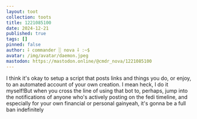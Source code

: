 ```yaml
---
layout: toot
collection: toots
title: 1221085100
date: 2024-12-21
published: true
tags: []
pinned: false
author: ⸸ commander ░ nova ⸸ :~$
avatar: /img/avatar/daemon.jpeg
mastodon: https://mastodon.online/@cmdr_nova/1221085100
---
```


I think it's okay to setup a script that posts links and things you do, or enjoy, to an automated account of your own creation. I mean heck, I do it myself!But when you cross the line of using that bot to, perhaps, jump into the notifications of anyone who's actively posting on the fedi timeline, and especially for your own financial or personal gainyeah, it's gonna be a full ban indefinitely
